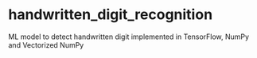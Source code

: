# handwritten_digit_recognition
ML model to detect handwritten digit implemented in TensorFlow, NumPy and Vectorized NumPy
